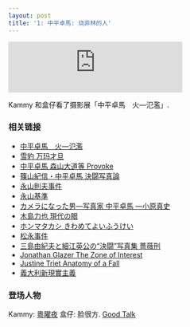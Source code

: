 ```yaml
---
layout: post
title: '1: 中平卓馬: 烧菲林的人'
---
```


<iframe src="https://podcasters.spotify.com/pod/show/burishangying/embed/episodes/1-e2hngt9" height="102px" width="350px" frameborder="0" scrolling="no"></iframe>

Kammy 和盒仔看了摄影展「中平卓馬　火―氾濫」.

### 相关链接
- [中平卓馬　火―氾濫](https://www.momat.go.jp/exhibitions/556)
- [雪豹 万玛才旦](https://2023.tiff-jp.net/ja/lineup/film/3601CMP13)
- [中平卓馬 森山大道等 Provoke](https://www.shashasha.co/jp/book/provoke-complete-reprint-of-3-volumes)
- [篠山紀信・中平卓馬 決闘写真論](https://www.kosho.or.jp/products/detail.php?product_id=279440032)
- [永山則夫事件](https://zh.wikipedia.org/wiki/%E6%B0%B8%E5%B1%B1%E5%88%99%E5%A4%AB)
- [永山基準](https://ja.wikipedia.org/wiki/%E6%B0%B8%E5%B1%B1%E5%9F%BA%E6%BA%96)
- [カメラになった男—写真家 中平卓馬 —小原真史 ](https://pg-web.net/exhibition/camera-nakahira-2024/)
- [木島力也 現代の眼](https://enpedia.rxy.jp/wiki/%E7%8F%BE%E4%BB%A3%E3%81%AE%E7%9C%BC)
- [ホンマタカシ きわめてよいふうけい](https://www.shashasha.co/jp/ticket/case0407)
- [松永事件](https://note.com/byebyetrix/n/nc4a6098c357f)
- [三島由紀夫と細江英公の“決闘”写真集 薔薇刑](https://www.nippon.com/ja/japan-topics/b07414/)
- [Jonathan Glazer The Zone of Interest](https://en.wikipedia.org/wiki/The_Zone_of_Interest_(film))
- [Justine Triet Anatomy of a Fall](https://en.wikipedia.org/wiki/Anatomy_of_a_Fall)
- [義大利新現實主義](https://zh.wikipedia.org/zh-tw/%E6%84%8F%E5%A4%A7%E5%88%A9%E6%96%B0%E7%8E%B0%E5%AE%9E%E4%B8%BB%E4%B9%89)

### 登场人物
Kammy: [粵曜夜](https://podcasts.apple.com/jp/podcast/粵曜夜/id1655310037)
盒仔: 脸很方. [Good Talk](https://goodtalk.cc)
